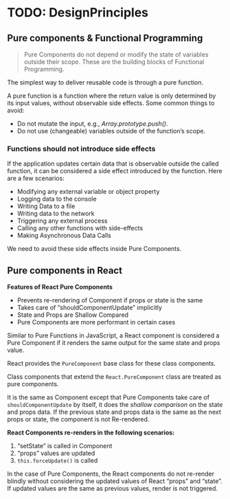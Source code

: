 # TODO: DesignPrinciples

## Pure components & Functional Programming

> Pure Components do not depend or modify the state of variables outside their scope. These are the building blocks of Functional Programming.

The simplest way to deliver reusable code is through a pure function.

A pure function is a function where the return value is only determined by its input values, without observable side effects. Some common things to avoid:

* Do not mutate the input, e.g., _Array.prototype.push\(\)_.
* Do not use \(changeable\) variables outside of the function’s scope.



### **Functions should not introduce side effects** <a id="046d"></a>

If the application updates certain data that is observable outside the called function, it can be considered a side effect introduced by the function. Here are a few scenarios:

* Modifying any external variable or object property
* Logging data to the console
* Writing Data to a file
* Writing data to the network
* Triggering any external process
* Calling any other functions with side-effects
* Making Asynchronous Data Calls

We need to avoid these side effects inside Pure Components.

## Pure components in React

**Features of React Pure Components**

* Prevents re-rendering of Component if props or state is the same
* Takes care of “shouldComponentUpdate” implicitly
* State and Props are Shallow Compared
* Pure Components are more performant in certain cases

Similar to Pure Functions in JavaScript, a React component is considered a Pure Component if it renders the same output for the same state and props value.

 React provides the `PureComponent` base class for these class components.

 Class components that extend the `React.PureComponent` class are treated as pure components.

It is the same as Component except that Pure Components take care of `shouldComponentUpdate` by itself, it does the _shallow comparison_ on the state and props data. If the previous state and props data is the same as the next props or state, the component is not Re-rendered.



**React Components re-renders in the following scenarios:**

1. “setState” is called in Component
2. “props” values are updated
3. `this.forceUpdate()` is called

In the case of Pure Components, the React components do not re-render blindly without considering the updated values of React “props” and “state”. If updated values are the same as previous values, render is not triggered.

